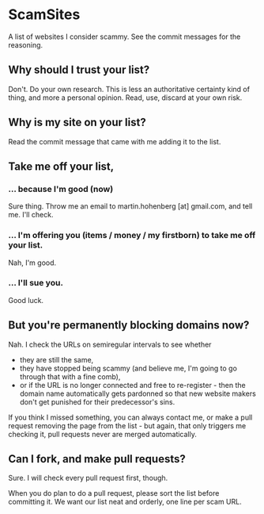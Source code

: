 # ScamSites
A list of websites I consider scammy. See the commit messages for the reasoning.

## Why should I trust your list?

Don't. Do your own research. This is less an authoritative certainty kind of thing, and more a personal opinion. Read, use, discard at your own risk.

## Why is my site on your list?

Read the commit message that came with me adding it to the list.

## Take me off your list, 
### ... because I'm good (now)

Sure thing. Throw me an email to martin.hohenberg [at] gmail.com, and tell me. I'll check. 

### ... I'm offering you (items / money / my firstborn) to take me off your list. 

Nah, I'm good.

### ... I'll sue you.

Good luck.

## But you're permanently blocking domains now?

Nah. I check the URLs on semiregular intervals to see whether
- they are still the same,
- they have stopped being scammy (and believe me, I'm going to go through that with a fine comb),
- or if the URL is no longer connected and free to re-register - then the domain name automatically gets pardonned so that new website makers don't get punished for their predecessor's sins.

If you think I missed something, you can always contact me, or make a pull request removing the page from the list - but again, that only triggers me checking it, pull requests never are merged automatically.

## Can I fork, and make pull requests?

Sure. I will check every pull request first, though. 

When you do plan to do a pull request, please sort the list before committing it. We want our list neat and orderly, one line per scam URL.
